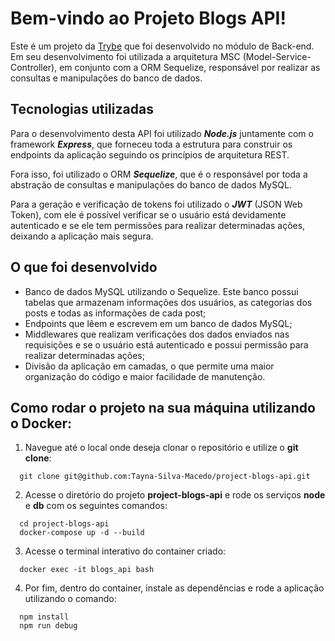# Bem-vindo ao Projeto Blogs API!

Este é um projeto da [Trybe](https://www.betrybe.com/) que foi desenvolvido no módulo de Back-end. Em seu desenvolvimento foi utilizada a arquitetura MSC (Model-Service-Controller), em conjunto com a ORM Sequelize, responsável por realizar as consultas e manipulações do banco de dados.

## Tecnologias utilizadas

Para o desenvolvimento desta API foi utilizado ***Node.js*** juntamente com o framework ***Express***, que forneceu toda a estrutura para construir os endpoints da aplicação seguindo os princípios de arquitetura REST.

Fora isso, foi utilizado o ORM ***Sequelize***, que é o responsável por toda a abstração de consultas e manipulações do banco de dados MySQL.

Para a geração e verificação de tokens foi utilizado o ***JWT*** (JSON Web Token), com ele é possível verificar se o usuário está devidamente autenticado e se ele tem permissões para realizar determinadas ações, deixando a aplicação mais segura.

## O que foi desenvolvido

  - Banco de dados MySQL utilizando o Sequelize. Este banco possui tabelas que armazenam informações dos usuários, as categorias dos posts e todas as informações de cada post; 
  - Endpoints que lêem e escrevem em um banco de dados MySQL;
  - Middlewares que realizam verificações dos dados enviados nas requisições e se o usuário está autenticado e possui permissão para realizar determinadas ações;
  - Divisão da aplicação em camadas, o que permite uma maior organização do código e maior facilidade de manutenção.

## Como rodar o projeto na sua máquina utilizando o Docker:

1. Navegue até o local onde deseja clonar o repositório e utilize o **git clone**:
```
  git clone git@github.com:Tayna-Silva-Macedo/project-blogs-api.git
```

2. Acesse o diretório do projeto **project-blogs-api** e rode os serviços **node** e **db** com os seguintes comandos:
```
  cd project-blogs-api
  docker-compose up -d --build
```

3. Acesse o terminal interativo do container criado:
```
  docker exec -it blogs_api bash
```

4. Por fim, dentro do container, instale as dependências e rode a aplicação utilizando o comando:
```
  npm install
  npm run debug
```
